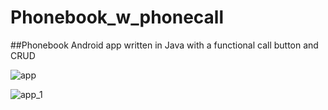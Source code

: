 # Phonebook_w_phonecall

##Phonebook Android app written in Java with a functional call button and CRUD 

![app](https://user-images.githubusercontent.com/75099333/160026497-87e59e04-6bef-4401-9572-f4f818e49743.jpg)

![app_1](https://user-images.githubusercontent.com/75099333/160241593-7bfefc86-7631-4e58-b610-93739a67218d.jpg)


